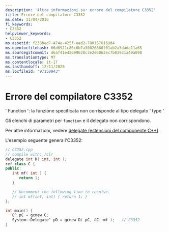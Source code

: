 ```yaml
---
description: 'Altre informazioni su: errore del compilatore C3352'
title: Errore del compilatore C3352
ms.date: 11/04/2016
f1_keywords:
- C3352
helpviewer_keywords:
- C3352
ms.assetid: f233bed7-474e-425f-aad2-7801578169d4
ms.openlocfilehash: 66d6921c86c6b7a30026880f01ab2a5dada11a65
ms.sourcegitcommit: d6af41e42699628c3e2e6063ec7b03931a49a098
ms.translationtype: MT
ms.contentlocale: it-IT
ms.lasthandoff: 12/11/2020
ms.locfileid: "97150943"
---
```

# <a name="compiler-error-c3352"></a>Errore del compilatore C3352

' Function ': la funzione specificata non corrisponde al tipo delegato ' type '

Gli elenchi di parametri per `function` e il delegato non corrispondono.

Per altre informazioni, vedere [delegate (estensioni del componente C++)](../../extensions/delegate-cpp-component-extensions.md).

L'esempio seguente genera l'C3352:

```cpp
// C3352.cpp
// compile with: /clr
delegate int D( int, int );
ref class C {
public:
   int mf( int ) {
      return 1;
   }

   // Uncomment the following line to resolve.
   // int mf(int, int) { return 1; }
};

int main() {
   C^ pC = gcnew C;
   System::Delegate^ pD = gcnew D( pC, &C::mf );   // C3352
}
```
